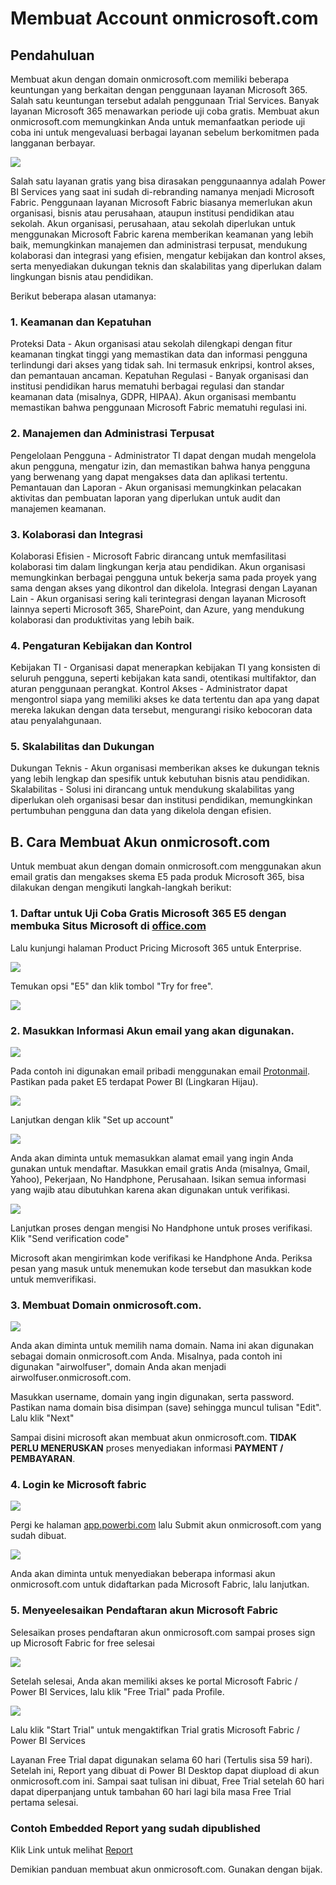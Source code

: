 # Membuat Account onmicrosoft.com

## Pendahuluan

Membuat akun dengan domain onmicrosoft.com memiliki beberapa keuntungan yang berkaitan dengan penggunaan layanan Microsoft 365. Salah satu keuntungan tersebut adalah penggunaan Trial Services. Banyak layanan Microsoft 365 menawarkan periode uji coba gratis. Membuat akun onmicrosoft.com memungkinkan Anda untuk memanfaatkan periode uji coba ini untuk mengevaluasi berbagai layanan sebelum berkomitmen pada langganan berbayar.

![](MicrosoftFabric.png)

Salah satu layanan gratis yang bisa dirasakan penggunaannya adalah Power BI Services yang saat ini sudah di-rebranding namanya menjadi Microsoft Fabric. Penggunaan layanan Microsoft Fabric biasanya memerlukan akun organisasi, bisnis atau perusahaan, ataupun institusi pendidikan atau sekolah. Akun organisasi, perusahaan, atau sekolah diperlukan untuk menggunakan Microsoft Fabric karena memberikan keamanan yang lebih baik, memungkinkan manajemen dan administrasi terpusat, mendukung kolaborasi dan integrasi yang efisien, mengatur kebijakan dan kontrol akses, serta menyediakan dukungan teknis dan skalabilitas yang diperlukan dalam lingkungan bisnis atau pendidikan.

Berikut beberapa alasan utamanya:

### 1. Keamanan dan Kepatuhan
Proteksi Data - Akun organisasi atau sekolah dilengkapi dengan fitur keamanan tingkat tinggi yang memastikan data dan informasi pengguna terlindungi dari akses yang tidak sah. Ini termasuk enkripsi, kontrol akses, dan pemantauan ancaman. Kepatuhan Regulasi - Banyak organisasi dan institusi pendidikan harus mematuhi berbagai regulasi dan standar keamanan data (misalnya, GDPR, HIPAA). Akun organisasi membantu memastikan bahwa penggunaan Microsoft Fabric mematuhi regulasi ini.

### 2. Manajemen dan Administrasi Terpusat
Pengelolaan Pengguna - Administrator TI dapat dengan mudah mengelola akun pengguna, mengatur izin, dan memastikan bahwa hanya pengguna yang berwenang yang dapat mengakses data dan aplikasi tertentu. Pemantauan dan Laporan - Akun organisasi memungkinkan pelacakan aktivitas dan pembuatan laporan yang diperlukan untuk audit dan manajemen keamanan.

### 3. Kolaborasi dan Integrasi
Kolaborasi Efisien - Microsoft Fabric dirancang untuk memfasilitasi kolaborasi tim dalam lingkungan kerja atau pendidikan. Akun organisasi memungkinkan berbagai pengguna untuk bekerja sama pada proyek yang sama dengan akses yang dikontrol dan dikelola. Integrasi dengan Layanan Lain - Akun organisasi sering kali terintegrasi dengan layanan Microsoft lainnya seperti Microsoft 365, SharePoint, dan Azure, yang mendukung kolaborasi dan produktivitas yang lebih baik.

### 4. Pengaturan Kebijakan dan Kontrol
Kebijakan TI - Organisasi dapat menerapkan kebijakan TI yang konsisten di seluruh pengguna, seperti kebijakan kata sandi, otentikasi multifaktor, dan aturan penggunaan perangkat. Kontrol Akses - Administrator dapat mengontrol siapa yang memiliki akses ke data tertentu dan apa yang dapat mereka lakukan dengan data tersebut, mengurangi risiko kebocoran data atau penyalahgunaan.

### 5. Skalabilitas dan Dukungan
Dukungan Teknis - Akun organisasi memberikan akses ke dukungan teknis yang lebih lengkap dan spesifik untuk kebutuhan bisnis atau pendidikan. Skalabilitas - Solusi ini dirancang untuk mendukung skalabilitas yang diperlukan oleh organisasi besar dan institusi pendidikan, memungkinkan pertumbuhan pengguna dan data yang dikelola dengan efisien.

## B. Cara Membuat Akun onmicrosoft.com

Untuk membuat akun dengan domain onmicrosoft.com menggunakan akun email gratis dan mengakses skema E5 pada produk Microsoft 365, bisa dilakukan dengan mengikuti langkah-langkah berikut:

### 1. Daftar untuk Uji Coba Gratis Microsoft 365 E5 dengan membuka Situs Microsoft di [office.com](https://www.office.com)
Lalu kunjungi halaman Product Pricing Microsoft 365 untuk Enterprise.

![](002.png)

Temukan opsi "E5" dan klik tombol "Try for free".

![](003.png)

### 2. Masukkan Informasi Akun email yang akan digunakan. 

![](004.png)

Pada contoh ini digunakan email pribadi menggunakan email [Protonmail](https://proton.me/mail). Pastikan pada paket E5 terdapat Power BI (Lingkaran Hijau).

![](005.png)

Lanjutkan dengan klik "Set up account" 

![](006.png)

Anda akan diminta untuk memasukkan alamat email yang ingin Anda gunakan untuk mendaftar. Masukkan email gratis Anda (misalnya, Gmail, Yahoo), Pekerjaan, No Handphone, Perusahaan. Isikan semua informasi yang wajib atau dibutuhkan karena akan digunakan untuk verifikasi.

![](007.png)

Lanjutkan proses dengan mengisi No Handphone untuk proses verifikasi. Klik "Send verification code"

Microsoft akan mengirimkan kode verifikasi ke Handphone Anda. Periksa pesan yang masuk untuk menemukan kode tersebut dan masukkan kode untuk memverifikasi.

### 3. Membuat Domain onmicrosoft.com.

![](008.png)

Anda akan diminta untuk memilih nama domain. Nama ini akan digunakan sebagai domain onmicrosoft.com Anda. Misalnya, pada contoh ini digunakan "airwolfuser", domain Anda akan menjadi airwolfuser.onmicrosoft.com.

Masukkan username, domain yang ingin digunakan, serta password. Pastikan nama domain bisa disimpan (save) sehingga muncul tulisan "Edit". Lalu klik "Next"

Sampai disini microsoft akan membuat akun onmicrosoft.com. **TIDAK PERLU MENERUSKAN** proses menyediakan informasi **PAYMENT / PEMBAYARAN**.

### 4. Login ke Microsoft fabric

![](009.png)

Pergi ke halaman [app.powerbi.com](https://app.powerbi.com) lalu Submit akun onmicrosoft.com yang sudah dibuat.

![](010.png)

Anda akan diminta untuk menyediakan beberapa informasi akun onmicrosoft.com untuk didaftarkan pada Microsoft Fabric, lalu lanjutkan.


### 5. Menyeelesaikan Pendaftaran akun Microsoft Fabric

[](011.png)

Selesaikan proses pendaftaran akun onmicrosoft.com sampai proses sign up Microsoft Fabric for free selesai

![](012.png)

Setelah selesai, Anda akan memiliki akses ke portal Microsoft Fabric / Power BI Services, lalu klik "Free Trial" pada Profile.

![](013.png)

Lalu klik "Start Trial" untuk mengaktifkan Trial gratis Microsoft Fabric / Power BI Services

Layanan Free Trial dapat digunakan selama 60 hari (Tertulis sisa 59 hari). Setelah ini, Report yang dibuat di Power BI Desktop dapat diupload di akun onmicrosoft.com ini. Sampai saat tulisan ini dibuat, Free Trial setelah 60 hari dapat diperpanjang untuk tambahan 60 hari lagi bila masa Free Trial pertama selesai.

### Contoh Embedded Report yang sudah dipublished

Klik Link untuk melihat [Report](https://app.powerbi.com/reportEmbed?reportId=afb9ec7f-e997-48f8-89c5-c028d064d648&autoAuth=true&ctid=e3728bfe-c60c-41a0-a065-0bcb0ff8311e)

Demikian panduan membuat akun onmicrosoft.com. Gunakan dengan bijak. 




